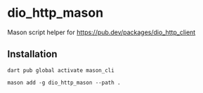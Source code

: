# dio_http_mason
Mason script helper for https://pub.dev/packages/dio_http_client

## Installation

`dart pub global activate mason_cli`

`mason add -g dio_http_mason --path .`
